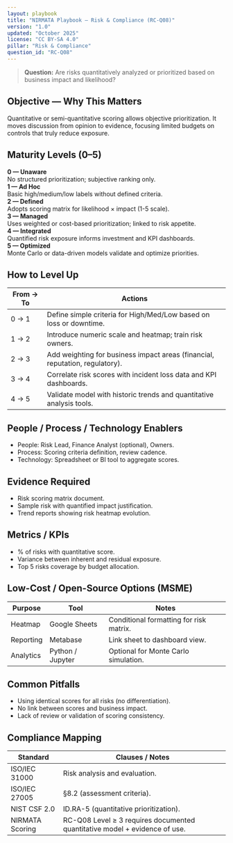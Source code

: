 ```yaml
---
layout: playbook
title: "NIRMATA Playbook — Risk & Compliance (RC-Q08)"
version: "1.0"
updated: "October 2025"
license: "CC BY-SA 4.0"
pillar: "Risk & Compliance"
question_id: "RC-Q08"
---
```


> **Question:** Are risks quantitatively analyzed or prioritized based on business impact and likelihood?

## Objective — Why This Matters
Quantitative or semi-quantitative scoring allows objective prioritization. It moves discussion from opinion to evidence, focusing limited budgets on controls that truly reduce exposure.

## Maturity Levels (0–5)
<div class="levels-grid">
  <div class="level level-0"><strong>0 — Unaware</strong><br>No structured prioritization; subjective ranking only.</div>
  <div class="level level-1"><strong>1 — Ad Hoc</strong><br>Basic high/medium/low labels without defined criteria.</div>
  <div class="level level-2"><strong>2 — Defined</strong><br>Adopts scoring matrix for likelihood × impact (1-5 scale).</div>
  <div class="level level-3"><strong>3 — Managed</strong><br>Uses weighted or cost-based prioritization; linked to risk appetite.</div>
  <div class="level level-4"><strong>4 — Integrated</strong><br>Quantified risk exposure informs investment and KPI dashboards.</div>
  <div class="level level-5"><strong>5 — Optimized</strong><br>Monte Carlo or data-driven models validate and optimize priorities.</div>
</div>

## How to Level Up

| From → To | Actions |
|---|---|
|0 → 1 | Define simple criteria for High/Med/Low based on loss or downtime. |
|1 → 2 | Introduce numeric scale and heatmap; train risk owners. |
|2 → 3 | Add weighting for business impact areas (financial, reputation, regulatory). |
|3 → 4 | Correlate risk scores with incident loss data and KPI dashboards. |
|4 → 5 | Validate model with historic trends and quantitative analysis tools. |

## People / Process / Technology Enablers
- People: Risk Lead, Finance Analyst (optional), Owners.  
- Process: Scoring criteria definition, review cadence.  
- Technology: Spreadsheet or BI tool to aggregate scores.

## Evidence Required
- Risk scoring matrix document.  
- Sample risk with quantified impact justification.  
- Trend reports showing risk heatmap evolution.  

## Metrics / KPIs
- % of risks with quantitative score.  
- Variance between inherent and residual exposure.  
- Top 5 risks coverage by budget allocation.  

## Low-Cost / Open-Source Options (MSME)

| Purpose | Tool | Notes |
|---|---|---|
| Heatmap | Google Sheets | Conditional formatting for risk matrix. |
| Reporting | Metabase | Link sheet to dashboard view. |
| Analytics | Python / Jupyter | Optional for Monte Carlo simulation. |

## Common Pitfalls
- Using identical scores for all risks (no differentiation).   
- No link between scores and business impact.   
- Lack of review or validation of scoring consistency.   

## Compliance Mapping

| Standard | Clauses / Notes |
|---|---|
| ISO/IEC 31000 | Risk analysis and evaluation. |
| ISO/IEC 27005 | §8.2 (assessment criteria). |
| NIST CSF 2.0 | ID.RA-5 (quantitative prioritization). |
| NIRMATA Scoring | RC-Q08 Level ≥ 3 requires documented quantitative model + evidence of use. 
